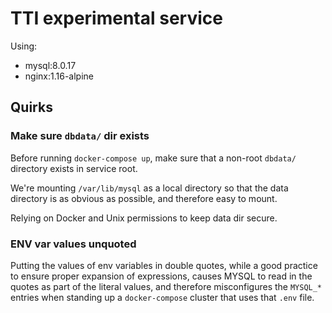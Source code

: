# TTI experimental service

Using:

- mysql:8.0.17
- nginx:1.16-alpine

## Quirks

### Make sure `dbdata/` dir exists

Before running `docker-compose up`, make sure that a non-root `dbdata/` directory exists in service root.

We're mounting `/var/lib/mysql` as a local directory so that the data directory is as obvious as possible,
and therefore easy to mount.

Relying on Docker and Unix permissions to keep data dir secure.

### ENV var values unquoted

Putting the values of env variables in double quotes, while a good practice to ensure proper expansion of expressions,
causes MYSQL to read in the quotes as part of the literal values, and therefore misconfigures the `MYSQL_*` entries when
standing up a `docker-compose` cluster that uses that `.env` file.
